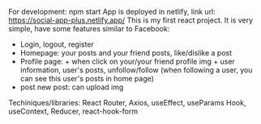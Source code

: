 For development: npm start
App is deployed in netlify, link url: https://social-app-plus.netlify.app/
This is my first react project. It is very simple, have some features similar to Facebook:
- Login, logout, register
- Homepage: your posts and your friend posts, like/dislike a post
- Profile page: + when click on your/your friend profile img 
                + user information, user's posts, unfollow/follow (when following a user, you can see this user's posts in home page)
- post new post: can upload img

Techiniques/libraries: React Router, Axios, useEffect, useParams Hook, useContext, Reducer, react-hook-form


